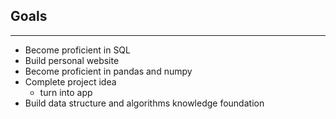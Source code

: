 ## Goals
---
- Become proficient in SQL
- Build personal website
- Become proficient in pandas and numpy
- Complete project idea
    - turn into app
- Build data structure and algorithms knowledge foundation
